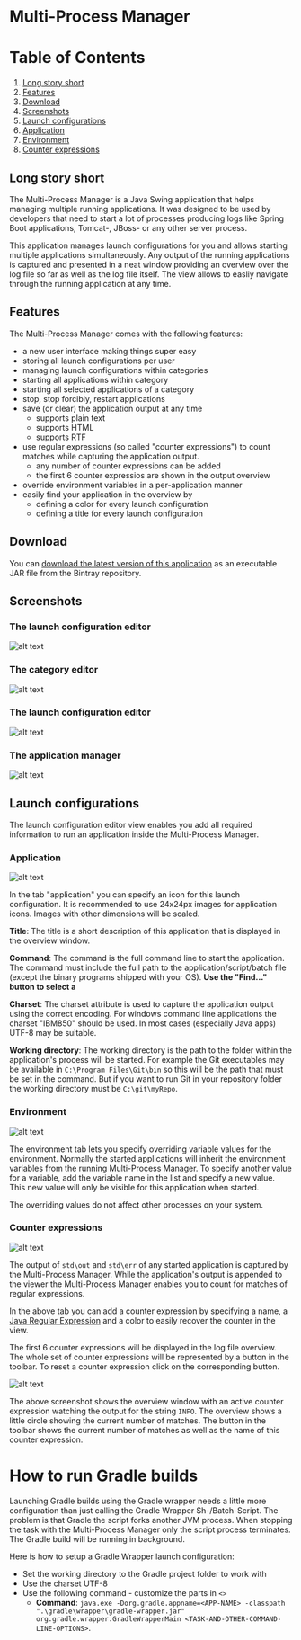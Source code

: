 # Multi-Process Manager

# Table of Contents
1. [Long story short](#long-story-short)
2. [Features](#features)
3. [Download](#download)
4. [Screenshots](#screenshots)
5. [Launch configurations](#launch-configurations)
6. [Application](#application)
7. [Environment](#environment)
8. [Counter expressions](#counter-expressions)


## Long story short

The Multi-Process Manager is a Java Swing application that helps managing multiple running applications. It was designed to be used by developers that need to start a lot of processes producing logs like Spring Boot applications, Tomcat-, JBoss- or any other server process.

This application manages launch configurations for you and allows starting multiple applications simultaneously. Any output of the running applications is captured and presented in a neat window providing an overview over the log file so far as well as the log file itself. The view allows to easliy navigate through the running application at any time.

## Features

The Multi-Process Manager comes with the following features:
* a new user interface making things super easy
* storing all launch configurations per user
* managing launch configurations within categories
* starting all applications within category
* starting all selected applications of a category
* stop, stop forcibly, restart applications
* save (or clear) the application output at any time
	* supports plain text
	* supports HTML
	* supports RTF
* use regular expressions (so called "counter expressions") to count matches while capturing the application output.
	* any number of counter expressions can be added
	* the first 6 counter expressios are shown in the output overview
* override environment variables in a per-application manner
* easily find your application in the overview by
	* defining a color for every launch configuration
	* defining a title for every launch configuration

## Download

You can [download the latest version of this application](https://bintray.com/schuettec/maven/download_file?file_path=com%2Fgithub%2Fschuettec%2Fmultiprocman%2Fmultiprocman%2F1.0.2%2Fmultiprocman-1.0.2-jar-with-dependencies.jar) as an executable JAR file from the Bintray repository.


## Screenshots

### The launch configuration editor

![alt text](etc/screenshots/01.png)

### The category editor

![alt text](etc/screenshots/02.png)

### The launch configuration editor

![alt text](etc/screenshots/03.png)

### The application manager

![alt text](etc/screenshots/04.png)

## Launch configurations

The launch configuration editor view enables you add all required information to run an application inside the Multi-Process Manager.


### Application

![alt text](etc/screenshots/03.png)

In the tab "application" you can specify an icon for this launch configuration. It is recommended to use 24x24px images for application icons. Images with other dimensions will be scaled.

__Title__: The title is a short description of this application that is displayed in the overview window.

__Command__: The command is the full command line to start the application. The command must include the full path to the application/script/batch file (except the binary programs shipped with your OS). __Use the "Find..." button to select a__

__Charset__: The charset attribute is used to capture the application output using the correct encoding. For windows command line applications the charset "IBM850" should be used. In most cases (especially Java apps) UTF-8 may be suitable.

__Working directory__: The working directory is the path to the folder within the application's process will be started. For example the Git executables may be available in `C:\Program Files\Git\bin` so this will be the path that must be set in the command. But if you want to run Git in your repository folder the working directory must be `C:\git\myRepo`.

### Environment

![alt text](etc/screenshots/05.png)

The environment tab lets you specify overriding variable values for the environment. Normally the started applications will inherit the environment variables from the running Multi-Process Manager. To specify another value for a variable, add the variable name in the list and specify a new value. This new value will only be visible for this application when started.

The overriding values do not affect other processes on your system.

### Counter expressions

![alt text](etc/screenshots/06.png)

The output of `std\out` and `std\err` of any started application is captured by the Multi-Process Manager. While the application's output is appended to the viewer the Multi-Process Manager enables you to count for matches of regular expressions.

In the above tab you can add a counter expression by specifying a name, a [Java Regular Expression](https://docs.oracle.com/javase/9/docs/api/java/util/regex/Pattern.html) and a color to easily recover the counter in the view.

The first 6 counter expressions will be displayed in the log file overview. The whole set of counter expressions will be represented by a button in the toolbar. To reset a counter expression click on the corresponding button.

![alt text](etc/screenshots/07.png)

The above screenshot shows the overview window with an active counter expression watching the output for the string `INFO`. The overview shows a little circle showing the current number of matches. The button in the toolbar shows the current number of matches as well as the name of this counter expression.

# How to run Gradle builds

Launching Gradle builds using the Gradle wrapper needs a little more configuration than just calling the Gradle Wrapper Sh-/Batch-Script. The problem is that Gradle the script forks another JVM process. When stopping the task with the Multi-Process Manager only the script process terminates. The Gradle build will be running in background.

Here is how to setup a Gradle Wrapper launch configuration:
* Set the working directory to the Gradle project folder to work with
* Use the charset UTF-8
* Use the following command - customize the parts in `<>`
  * __Command__: `java.exe -Dorg.gradle.appname=<APP-NAME> -classpath ".\gradle\wrapper\gradle-wrapper.jar"  org.gradle.wrapper.GradleWrapperMain <TASK-AND-OTHER-COMMAND-LINE-OPTIONS>`.
